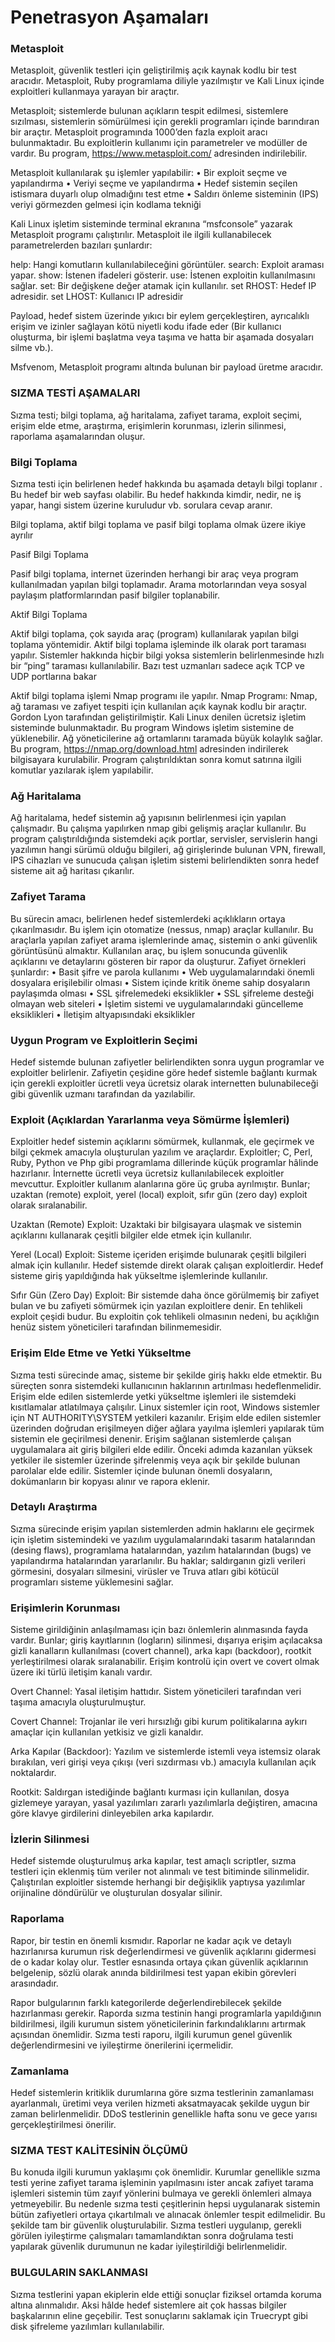 # Penetrasyon Aşamaları


<h3> Metasploit </h3>

Metasploit, güvenlik testleri için geliştirilmiş açık kaynak kodlu bir test aracıdır. Metasploit,
Ruby programlama diliyle yazılmıştır ve Kali Linux içinde exploitleri kullanmaya yarayan bir araçtır.

Metasploit; sistemlerde bulunan açıkların tespit edilmesi, sistemlere sızılması, sistemlerin
sömürülmesi için gerekli programları içinde barındıran bir araçtır. Metasploit programında
1000’den fazla exploit aracı bulunmaktadır. Bu exploitlerin kullanımı için parametreler ve
modüller de vardır. Bu program, https://www.metasploit.com/ adresinden indirilebilir. 

Metasploit kullanılarak şu işlemler yapılabilir:
• Bir exploit seçme ve yapılandırma
• Veriyi seçme ve yapılandırma
• Hedef sistemin seçilen istismara duyarlı olup olmadığını test etme
• Saldırı önleme sisteminin (IPS) veriyi görmezden gelmesi için kodlama tekniği

Kali Linux işletim sisteminde terminal ekranına “msfconsole” yazarak Metasploit programı
çalıştırılır. Metasploit ile ilgili kullanabilecek parametrelerden bazıları şunlardır:

help: Hangi komutların kullanılabileceğini görüntüler.
search: Exploit araması yapar.
show: İstenen ifadeleri gösterir.
use: İstenen exploitin kullanılmasını sağlar.
set: Bir değişkene değer atamak için kullanılır.
set RHOST: Hedef IP adresidir.
set LHOST: Kullanıcı IP adresidir

Payload, hedef sistem üzerinde yıkıcı bir eylem gerçekleştiren, ayrıcalıklı erişim ve izinler
sağlayan kötü niyetli kodu ifade eder (Bir kullanıcı oluşturma, bir işlemi başlatma veya taşıma ve
hatta bir aşamada dosyaları silme vb.).

Msfvenom, Metasploit programı altında bulunan bir payload üretme aracıdır. 

<h3> SIZMA TESTİ AŞAMALARI </h3>

Sızma testi; bilgi toplama, ağ haritalama, zafiyet tarama, exploit seçimi, erişim elde etme,
araştırma, erişimlerin korunması, izlerin silinmesi, raporlama aşamalarından oluşur.

<h3>Bilgi Toplama </h3>

Sızma testi için belirlenen hedef hakkında bu aşamada
detaylı bilgi toplanır . Bu hedef bir web sayfası
olabilir. Bu hedef hakkında kimdir, nedir, ne iş yapar, hangi
sistem üzerine kuruludur vb. sorulara cevap aranır. 

Bilgi toplama, aktif bilgi toplama ve pasif bilgi toplama olmak üzere ikiye ayrılır

Pasif Bilgi Toplama

Pasif bilgi toplama, internet üzerinden herhangi bir araç veya program kullanılmadan yapılan
bilgi toplamadır. Arama motorlarından veya sosyal paylaşım platformlarından pasif bilgiler toplanabilir.

Aktif Bilgi Toplama

Aktif bilgi toplama, çok sayıda araç (program) kullanılarak yapılan bilgi toplama yöntemidir.
Aktif bilgi toplama işleminde ilk olarak port taraması yapılır. Sistemler hakkında hiçbir bilgi yoksa
sistemlerin belirlenmesinde hızlı bir “ping” taraması kullanılabilir. Bazı test uzmanları sadece açık
TCP ve UDP portlarına bakar

Aktif bilgi toplama işlemi Nmap programı ile yapılır.
Nmap Programı: Nmap, ağ taraması ve zafiyet tespiti için kullanılan açık kaynak kodlu bir
araçtır. Gordon Lyon tarafından geliştirilmiştir. Kali Linux denilen ücretsiz işletim sisteminde
bulunmaktadır. Bu program Windows işletim sistemine de yüklenebilir. Ağ yöneticilerine ağ
ortamlarını taramada büyük kolaylık sağlar. Bu program, https://nmap.org/download.html
adresinden indirilerek bilgisayara kurulabilir. Program çalıştırıldıktan sonra komut satırına ilgili
komutlar yazılarak işlem yapılabilir. 

<h3>Ağ Haritalama</h3>

Ağ haritalama, hedef sistemin ağ yapısının belirlenmesi için yapılan çalışmadır. Bu çalışma
yapılırken nmap gibi gelişmiş araçlar kullanılır. Bu program çalıştırıldığında sistemdeki açık portlar,
servisler, servislerin hangi yazılımın hangi sürümü olduğu bilgileri, ağ girişlerinde bulunan VPN,
firewall, IPS cihazları ve sunucuda çalışan işletim sistemi belirlendikten sonra hedef sisteme ait
ağ haritası çıkarılır.

<h3>Zafiyet Tarama</h3>

Bu sürecin amacı, belirlenen hedef sistemlerdeki açıklıkların ortaya çıkarılmasıdır. Bu işlem
için otomatize (nessus, nmap) araçlar kullanılır. Bu araçlarla yapılan zafiyet arama işlemlerinde
amaç, sistemin o anki güvenlik görüntüsünü almaktır. Kullanılan araç, bu işlem sonucunda
güvenlik açıklarını ve detaylarını gösteren bir rapor da oluşturur.
Zafiyet örnekleri şunlardır:
• Basit şifre ve parola kullanımı
• Web uygulamalarındaki önemli dosyalara erişilebilir olması
• Sistem içinde kritik öneme sahip dosyaların paylaşımda olması
• SSL şifrelemedeki eksiklikler
• SSL şifreleme desteği olmayan web siteleri
• İşletim sistemi ve uygulamalarındaki güncelleme eksiklikleri
• İletişim altyapısındaki eksiklikler 

<h3>Uygun Program ve Exploitlerin Seçimi </h3>

Hedef sistemde bulunan zafiyetler belirlendikten sonra uygun programlar ve exploitler
belirlenir. Zafiyetin çeşidine göre hedef sistemle bağlantı kurmak için gerekli exploitler ücretli
veya ücretsiz olarak internetten bulunabileceği gibi güvenlik uzmanı tarafından da yazılabilir.

<h3>Exploit (Açıklardan Yararlanma veya Sömürme İşlemleri) </h3>

Exploitler hedef sistemin açıklarını sömürmek, kullanmak, ele geçirmek ve bilgi çekmek
amacıyla oluşturulan yazılım ve araçlardır. Exploitler; C, Perl, Ruby, Python ve Php gibi programlama dillerinde küçük programlar hâlinde hazırlanır. İnternette ücretli veya ücretsiz kullanılabilecek exploitler mevcuttur. Exploitler kullanım alanlarına göre üç gruba ayrılmıştır. Bunlar; uzaktan
(remote) exploit, yerel (local) exploit, sıfır gün (zero day) exploit olarak sıralanabilir.

Uzaktan (Remote) Exploit: Uzaktaki bir bilgisayara ulaşmak ve sistemin açıklarını kullanarak
çeşitli bilgiler elde etmek için kullanılır.

Yerel (Local) Exploit: Sisteme içeriden erişimde bulunarak çeşitli bilgileri almak için kullanılır.
Hedef sistemde direkt olarak çalışan exploitlerdir. Hedef sisteme giriş yapıldığında hak yükseltme
işlemlerinde kullanılır. 

Sıfır Gün (Zero Day) Exploit: Bir sistemde daha önce görülmemiş bir zafiyet bulan ve bu
zafiyeti sömürmek için yazılan exploitlere denir. En tehlikeli exploit çeşidi budur. Bu exploitin çok
tehlikeli olmasının nedeni, bu açıklığın henüz sistem yöneticileri tarafından bilinmemesidir.

<h3>Erişim Elde Etme ve Yetki Yükseltme</h3>


Sızma testi sürecinde amaç, sisteme bir şekilde giriş hakkı elde etmektir. Bu süreçten sonra
sistemdeki kullanıcının haklarının artırılması hedeflenmelidir. Erişim elde edilen sistemlerde
yetki yükseltme işlemleri ile sistemdeki kısıtlamalar atlatılmaya çalışılır. Linux sistemler için root,
Windows sistemler için NT AUTHORITY\SYSTEM yetkileri kazanılır.
Erişim elde edilen sistemler üzerinden doğrudan erişilmeyen diğer ağlara yayılma işlemleri
yapılarak tüm sistemin ele geçirilmesi denenir. Erişim sağlanan sistemlerde çalışan uygulamalara
ait giriş bilgileri elde edilir. Önceki adımda kazanılan yüksek yetkiler ile sistemler üzerinde
şifrelenmiş veya açık bir şekilde bulunan parolalar elde edilir. Sistemler içinde bulunan önemli
dosyaların, dokümanların bir kopyası alınır ve rapora eklenir. 

<h3>Detaylı Araştırma</h3>

Sızma sürecinde erişim yapılan sistemlerden admin haklarını ele geçirmek için işletim
sistemindeki ve yazılım uygulamalarındaki tasarım hatalarından (desing flaws), programlama
hatalarından, yazılım hatalarından (bugs) ve yapılandırma hatalarından yararlanılır. Bu haklar;
saldırganın gizli verileri görmesini, dosyaları silmesini, virüsler ve Truva atları gibi kötücül
programları sisteme yüklemesini sağlar.

<h3>Erişimlerin Korunması</h3>

Sisteme girildiğinin anlaşılmaması için bazı önlemlerin alınmasında fayda vardır. Bunlar; giriş
kayıtlarının (logların) silinmesi, dışarıya erişim açılacaksa gizli kanalların kullanılması (covert
channel), arka kapı (backdoor), rootkit yerleştirilmesi olarak sıralanabilir. Erişim kontrolü için
overt ve covert olmak üzere iki türlü iletişim kanalı vardır.

Overt Channel: Yasal iletişim hattıdır. Sistem yöneticileri tarafından veri taşıma amacıyla
oluşturulmuştur.

Covert Channel: Trojanlar ile veri hırsızlığı gibi kurum politikalarına aykırı amaçlar için
kullanılan yetkisiz ve gizli kanaldır.

Arka Kapılar (Backdoor): Yazılım ve sistemlerde istemli veya istemsiz olarak bırakılan, veri
girişi veya çıkışı (veri sızdırması vb.) amacıyla kullanılan açık noktalardır.

Rootkit: Saldırgan istediğinde bağlantı kurması için kullanılan, dosya gizlemeye yarayan,
yasal yazılımları zararlı yazılımlarla değiştiren, amacına göre klavye girdilerini dinleyebilen arka
kapılardır. 

<h3>İzlerin Silinmesi </h3>

Hedef sistemde oluşturulmuş arka kapılar, test amaçlı scriptler, sızma testleri için eklenmiş
tüm veriler not alınmalı ve test bitiminde silinmelidir. Çalıştırılan exploitler sistemde herhangi bir
değişiklik yaptıysa yazılımlar orijinaline döndürülür ve oluşturulan dosyalar silinir.

<h3>Raporlama</h3>

Rapor, bir testin en önemli kısmıdır. Raporlar ne kadar açık ve detaylı hazırlanırsa kurumun risk
değerlendirmesi ve güvenlik açıklarını gidermesi de o kadar kolay olur. Testler esnasında ortaya
çıkan güvenlik açıklarının belgelenip, sözlü olarak anında bildirilmesi test yapan ekibin görevleri
arasındadır.

Rapor bulgularının farklı kategorilerde değerlendirebilecek şekilde hazırlanması gerekir.
Raporda sızma testinin hangi programlarla yapıldığının bildirilmesi, ilgili kurumun sistem
yöneticilerinin farkındalıklarını artırmak açısından önemlidir. Sızma testi raporu, ilgili kurumun
genel güvenlik değerlendirmesini ve iyileştirme önerilerini içermelidir.

<h3>Zamanlama</h3>

Hedef sistemlerin kritiklik durumlarına göre sızma testlerinin zamanlaması ayarlanmalı,
üretimi veya verilen hizmeti aksatmayacak şekilde uygun bir zaman belirlenmelidir. DDoS
testlerinin genellikle hafta sonu ve gece yarısı gerçekleştirilmesi önerilir.

<h3>SIZMA TEST KALİTESİNİN ÖLÇÜMÜ</h3>

Bu konuda ilgili kurumun yaklaşımı çok önemlidir. Kurumlar genellikle sızma testi yerine zafiyet
tarama işleminin yapılmasını ister ancak zafiyet tarama işlemleri sistemin tüm zayıf yönlerini
bulmaya ve gerekli önlemleri almaya yetmeyebilir. Bu nedenle sızma testi çeşitlerinin hepsi
uygulanarak sistemin bütün zafiyetleri ortaya çıkartılmalı ve alınacak önlemler tespit edilmelidir.
Bu şekilde tam bir güvenlik oluşturulabilir.
Sızma testleri uygulanıp, gerekli görülen iyileştirme çalışmaları tamamlandıktan sonra
doğrulama testi yapılarak güvenlik durumunun ne kadar iyileştirildiği belirlenmelidir.

<h3>BULGULARIN SAKLANMASI</h3>

Sızma testlerini yapan ekiplerin elde ettiği sonuçlar fiziksel ortamda koruma altına alınmalıdır.
Aksi hâlde hedef sistemlere ait çok hassas bilgiler başkalarının eline geçebilir. Test sonuçlarını
saklamak için Truecrypt gibi disk şifreleme yazılımları kullanılabilir.

